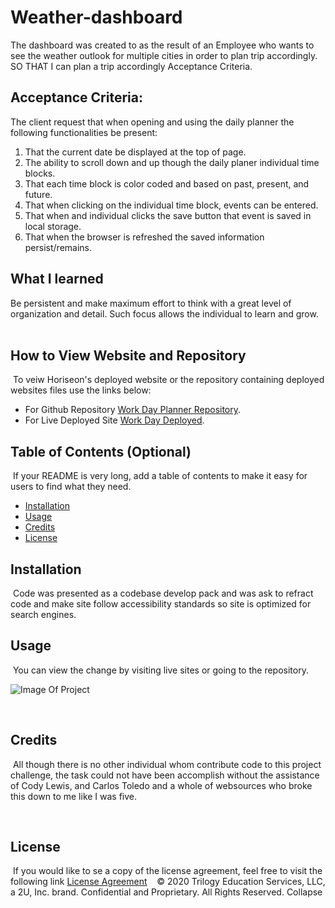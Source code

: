# Weather-dashboard

The dashboard was created to as the result of an Employee who wants to see the weather outlook for multiple cities in order to plan trip accordingly. 
SO THAT I can plan a trip accordingly
Acceptance Criteria.  

## Acceptance Criteria: 

The client request that when opening and using the daily planner the following functionalities be present:

1.	That the current date be displayed at the top of page.
2.	The ability to scroll down and up though the daily planer individual time blocks.
3.	That each time block is color coded and based on past, present, and future. 
4.	That when clicking on the individual time block, events can be entered. 
5.	That when and individual clicks the save button that event is saved in local storage. 
6.	That when the browser is refreshed the saved information persist/remains. 


## What I learned

Be persistent and make maximum effort to think with a great level of organization and detail.  Such focus allows the individual to learn and grow.  
​
## How to View Website and Repository
​
To veiw Horiseon's deployed website or the repository containing deployed websites files use the links below:

* For Github Repository [Work Day Planner Repository](https://github.com/KHudaKoz/daily-planner).
​
* For Live Deployed Site [Work Day Deployed](https://khudakoz.github.io/daily-planner/.).
​
​
## Table of Contents (Optional)
​
If your README is very long, add a table of contents to make it easy for users to find what they need.
​
* [Installation](#installation)
* [Usage](#usage)
* [Credits](#credits)
* [License](#license)
​
​
## Installation
​
Code was presented as a codebase develop pack and was ask to refract code and make site follow accessibility standards so site is optimized for search engines. 

## Usage 
​
You can view the change by visiting live sites or going to the repository.   

![Image Of Project](assets/images/dailysnip.png)

​

## Credits 
​
All though there is no other individual whom contribute code to this project challenge,  the task could not have been accomplish without the assistance of Cody Lewis, and Carlos Toledo and a whole of websources who broke this down to me like I was five.


​
​
## License
​
If you would like to se a copy of the license agreement, feel free to visit the following link [License Agreement](https://github.com/KHudaKoz/code-quiz/blob/main/LICENSE)
​
​
​
© 2020 Trilogy Education Services, LLC, a 2U, Inc. brand. Confidential and Proprietary. All Rights Reserved.
Collapse

